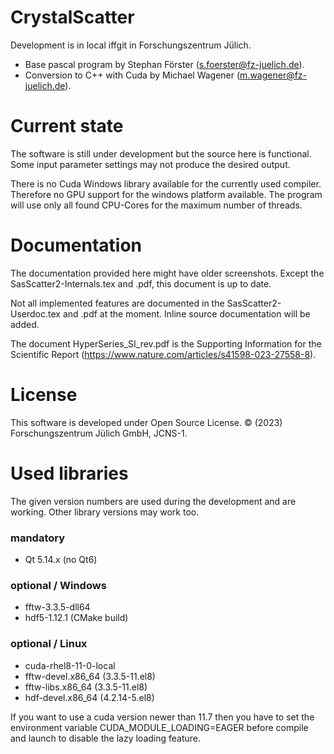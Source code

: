 # CrystalScatter
Development is in local iffgit in Forschungszentrum Jülich.

- Base pascal program by Stephan Förster (s.foerster@fz-juelich.de).
- Conversion to C++ with Cuda by Michael Wagener (m.wagener@fz-juelich.de).

# Current state
The software is still under development but the source here is functional.
Some input parameter settings may not produce the desired output.

There is no Cuda Windows library available for the currently used compiler.
Therefore no GPU support for the windows platform available. The program
will use only all found CPU-Cores for the maximum number of threads.

# Documentation
The documentation provided here might have older screenshots. Except the
SasScatter2-Internals.tex and .pdf, this document is up to date.

Not all implemented features are documented in the SasScatter2-Userdoc.tex
and .pdf at the moment. Inline source documentation will be added.

The document HyperSeries_SI_rev.pdf is the Supporting Information for the
Scientific Report (https://www.nature.com/articles/s41598-023-27558-8).

# License
This software is developed under Open Source License.
© (2023) Forschungszentrum Jülich GmbH, JCNS-1.

# Used libraries
The given version numbers are used during the development and are working.
Other library versions may work too.

### mandatory
- Qt 5.14.x (no Qt6)

### optional / Windows
- fftw-3.3.5-dll64
- hdf5-1.12.1 (CMake build)

### optional / Linux
- cuda-rhel8-11-0-local
- fftw-devel.x86_64 (3.3.5-11.el8)
- fftw-libs.x86_64 (3.3.5-11.el8)
- hdf-devel.x86_64 (4.2.14-5.el8)

If you want to use a cuda version newer than 11.7 then you have
to set the environment variable CUDA_MODULE_LOADING=EAGER before
compile and launch to disable the lazy loading feature.
